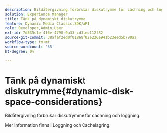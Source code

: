 ```yaml
---
description: Bildåtergivning förbrukar diskutrymme för cachning och loggning.
solution: Experience Manager
title: Tänk på dynamiskt diskutrymme
feature: Dynamic Media Classic,SDK/API
role: Developer,Admin,User
exl-id: 7d335c1e-416e-4790-9a33-cd31ed112f82
source-git-commit: 38afaf2ed0f01868f02e236e941b23eed5b790aa
workflow-type: tm+mt
source-wordcount: '35'
ht-degree: 0%

---
```


# Tänk på dynamiskt diskutrymme{#dynamic-disk-space-considerations}

Bildåtergivning förbrukar diskutrymme för cachning och loggning.

Mer information finns i Loggning och Cachelagring.

